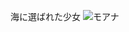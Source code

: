 海に選ばれた少女
![モアナ](https://static.wikia.nocookie.net/moana/images/d/dd/Moana-2.jpg/revision/latest/scale-to-width-down/1000?cb=20241016222525)
